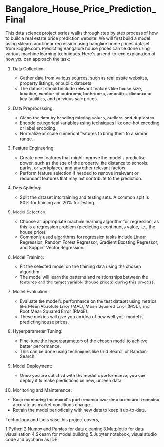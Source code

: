 # Bangalore_House_Price_Prediction_Final

This data science project series walks through step by step process of how to build a real estate price prediction website. We will first build a model using sklearn and linear regression using banglore home prices dataset from kaggle.com.
      Predicting Bangalore house prices can be done using various machine learning techniques. Here's an end-to-end explanation of how you can approach the task:

1. Data Collection:
   - Gather data from various sources, such as real estate websites, property listings, or public datasets.
   - The dataset should include relevant features like house size, location, number of bedrooms, bathrooms, amenities, distance to key facilities, and previous sale prices.

2. Data Preprocessing:
   - Clean the data by handling missing values, outliers, and duplicates.
   - Encode categorical variables using techniques like one-hot encoding or label encoding.
   - Normalize or scale numerical features to bring them to a similar range.

3. Feature Engineering:
   - Create new features that might improve the model's predictive power, such as the age of the property, the distance to schools, parks, or workplaces, and any other relevant factors.
   - Perform feature selection if needed to remove irrelevant or redundant features that may not contribute to the prediction.

4. Data Splitting:
   - Split the dataset into training and testing sets. A common split is 80% for training and 20% for testing.

5. Model Selection:
   - Choose an appropriate machine learning algorithm for regression, as this is a regression problem (predicting a continuous value, i.e., the house price).
   - Commonly used algorithms for regression tasks include Linear Regression, Random Forest Regressor, Gradient Boosting Regressor, and Support Vector Regression.

6. Model Training:
   - Fit the selected model on the training data using the chosen algorithm.
   - The model will learn the patterns and relationships between the features and the target variable (house prices) during this process.

7. Model Evaluation:
   - Evaluate the model's performance on the test dataset using metrics like Mean Absolute Error (MAE), Mean Squared Error (MSE), and Root Mean Squared Error (RMSE).
   - These metrics will give you an idea of how well your model is predicting house prices.

8. Hyperparameter Tuning:
   - Fine-tune the hyperparameters of the chosen model to achieve better performance.
   - This can be done using techniques like Grid Search or Random Search.

9. Model Deployment:
   - Once you are satisfied with the model's performance, you can deploy it to make predictions on new, unseen data.

10. Monitoring and Maintenance:
   - Keep monitoring the model's performance over time to ensure it remains accurate as market conditions change.
   - Retrain the model periodically with new data to keep it up-to-date.

Technology and tools wise this project covers,

1.Python
2.Numpy and Pandas for data cleaning
3.Matplotlib for data visualization
4.Sklearn for model building
5.Jupyter notebook, visual studio code and pycharm as IDE
